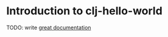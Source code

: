 # Introduction to clj-hello-world

TODO: write [great documentation](http://jacobian.org/writing/what-to-write/)
